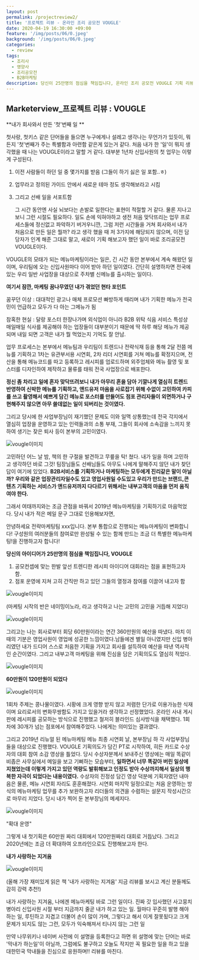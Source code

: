 ```yaml
---
layout: post
permalink: /projectreview2/
title: '프로젝트 리뷰 - 온라인 조리 공모전 VOUGLE'
date: 2020-04-19 16:30:00 +09:00
feature: '/img/posts/06/0.jpeg'
background: '/img/posts/06/0.jpeg'
categories:
  - review
tags:
  - 조리사
  - 영양사
  - 조리공모전
  - B2B마케팅
description: 당신이 25만명의 점심을 책임집니다, 온라인 조리 공모전 VOUGLE 기획 리뷰 
---
```


## Marketerview_프로젝트 리뷰 : VOUGLE

**내가 회사와서 만든 '첫'번째 일 **



첫사랑, 첫키스 같은 단어들을 들으면 누구에게나 설레고 생각나는 무언가가 있듯이, 뭐든지 '첫'번째가 주는 특별함과 아련함 같은게 있는거 같다. 처음 내가 한 '일'이 뭐지 생각했을 때 나는 VOUGLE이라고 말할 거 같다. 대부분 1년차 신입사원의 첫 업무는 이렇게 구성된다. 

1. 이전 사람들이 하던 일 중 몇가지를 받음 (그들이 하기 싫은 일 포함..ㅎ) 

2.  업무라고 정의된 가이드 안에서 새로운 테마 정도 생각해보라고 시킴

3. 그리고 선배 일을 서포트함

   그 시간 동안엔 사실 뇌보다는 손발로 일한다는 표현이 적절할 거 같다. 물론 지나고 보니 그런 시절도 필요하다. 일도 손에 익혀야하고 생전 처음 맞닥뜨리는 업무 프로세스들에 정신없고 파악하기 버거우니깐, 그럼 저런 시간들을 거쳐 회사와서 내가 처음으로 만든 일은 뭘까? 라고 생각 했을 때 저 3가지에 해당되지 않으며, 이전 담당자가 인계 해준 그대로 말고, 새로이 기획 해보고자 했던 일이 바로 조리공모전 VOUGLE이다. 



VOUGLE의 모태가 되는 메뉴마케팅이라는 일은,  긴 시간 동안 본부에서 계속 해왔던 일이며, 우리팀에 오는 신입사원마다 이어 받아 하던 일이였다. 간단히 설명하자면 전국에 있는 우리 일반 사업장을 대상으로 주차별 신메뉴를 출시하는 일이다.

**여기서 잠깐, 마케팅 꿈나무였던 내가 겪었던 현타 포인트**  

꿈꾸던 이상 : 대대적인 광고나 매체 프로모션 빠방하게 때리며 내가 기획한 메뉴가 전국민이 언급하고 모두가 다 아는 그메뉴가 됨 

참혹한 현실 : 달랑 포스터 한장나가며 외식업이 아니라 B2B 위탁 식음 서비스 특성상 매일매일 식사를 제공해야 하는 업장들이 대부분이기 때문에 딱 하루 해당 메뉴가 제공되며 내일 되면 고객은 내가 뭘 먹었는지 기억도 잘 안남.

업무 프로세스는 본부에서 메뉴팀과 우리팀이 트렌드나 전략식재 등을 통해 2달 전쯤 메뉴를 기획하고 1차는 유관부서용 시연회, 2차 리더 시연회를 거쳐 메뉴를 확정지으며, 전산을 통해 메뉴코드를 따고 등록하고 레시피를 업로드하며 외주업체와 메뉴 촬영 및 포스터를 디자인하여 제작하고 물류를 태워 전국 사업장으로 배포한다.

**정신 좀 차리고 일에 혼자 맞닥뜨려보니 내가 아무리 혼을 담아 기깔나게 열심히 트렌드 반영하여 신박한 메뉴를 기획하고, 앤드유저 마음을 사로잡기 위해 수없이 고민하여 카피를 쓰고 촬영해서 예쁘게 담긴 메뉴로 포스터를 만들어도 점포 관리자들이 외면하거나 구현해주지 않으면 아무 쓸데없는 일이 되버리는 것이였다.**

그리고 당시에 한 사업부장님이 재기했던 문제도 이와 일맥 상통했는데 전국 각지에서 열심히 업장을 운영하고 있는 인력들과의 소통 부재, 그들이 회사에 소속감을 느끼지 못하여 생기는 잦은 퇴사 등이 본부의 고민이였다. 

![vougle이미지](/img/posts/06/2.jpeg)

고민하던 어느 날 밤, 책의 한 구절을 발견하고 무릎을 탁! 쳤다. 내가 일을 하며 고민하고 생각하던 바로 그것! 팀장님들도 선배님들도 아무도 나에게 말해주지 않던 내가 찾던 답이 여기에 있었다. **B2B서비스를 기획하거나 마케팅하는 모두에게 진리같은 말이 아닐까? 우리와 같은 업장관리자일수도 있고 영업사원일 수도있고 우리가 만드는 브랜드,콘텐츠 기획하는 서비스가 앤드유저까지 다다르기 위해서는 내부고객의 마음을 먼저 움직여야 한다.**

그래서 여태까지와는 조금 관점을 바꿔서 2019년 메뉴마케팅을 기획하기로 마음먹었다.  당시 내가 적은 메일 문구 그대로 인용해보자면, 

안녕하세요 전략마케팅팀 xxx입니다. 본부 통합으로 진행되는 메뉴마케팅이 변화합니다! 구성원의 여러분들의 참여로만 완성될 수 있는 함께 만드는 조금 더 특별한 메뉴마케팅!을 진행하고자 합니다! 

**당신의 아이디어가 25만명의 점심을 책임집니다, VOUGLE**

1. 공모컨셉에 맞는 한발 앞선 트렌디한 레시피 아이디어 대회라는 점을 표현하고자 함. 
2. 점포 운영에 지쳐 고히 간직만 하고 있던 그들의 열정과 참여를 이끌어 내고자 함

![vougle이미지](/img/posts/06/5.png)

(마케팅 시작의 반은 네이밍이노라, 라고 생각하고 나는 고민의 고민을 거듭해 지었다)

![vougle이미지](/img/posts/06/4.png)

그리고는 나는 회사로부터 회당 60만원이라는 연간 360만원의 예산을 따냈다. 마치 이 때의 기분은 영업사원이 영업에 성공한 느낌이였다.남들에겐 별일 아니였지만 신입 병아리였던 내가 드디어 스스로 처음한 기획을 가지고 회사를 설득하여 예산을 따낸 역사적인 순간이였다. 그리고 내부고객 마케팅을 위해 진심을 담은 기획의도도 열심히 적었다. 

![vougle이미지](/img/posts/06/3.png)





**60만원이 120만원이 되었다**

![vougle이미지](/img/posts/06/6.png)

1회차 주제는 콩나물이였다. 시황에 크게 영향 받지 않고 저렴한 단가로 이용가능한 식재이며 요리로서의 변화무쌍함도 가지고 있을거라 생각하고 선정했었다. 온라인 사내 게시판에 레시피를 공모하는 방식으로 진행했고 철저히 블라인드 심사방식을 채택했다. 1회차에  30개가 넘는 점포에서 참여해주었다. 나에게는 의미있는 결과였다. 

그리고 2019년 리뉴얼 된 메뉴마케팅 메뉴 최종 시연회 날, 본부장님 하 각 사업부장님들을 대상으로 진행했다. VOUGLE 기획의도가 담긴 PT로 시작하여, 히든 카드로 수상자의 대회 참여 소감 영상을 틀었다. 당시 수상자분께서 보내주신 영상에는 매일 똑같이 비좁은 사무실에서 메일을 보고 기뻐하는 모습부터, **일하면서 너무 똑같아 버린 일상에 지쳤었는데 이렇게 가지고 있던 역량도 발휘해보고 인정도 받아 수상까지해서 일상의 행복한 자극이 되었다는 내용이였다.** 수상자의 진정성 담긴 영상 덕분에 기획자였던 내마음은 물론, 메뉴 시연회 자리도 훈훈해졌다. 시연회 마지막 일정으로는 처음 운영하는 방식의 메뉴마케팅 업무를 추가 보완하고자 리더들의 의견을 수렴하는 설문지 작성시간으로 마무리 지었다. 당시 내가 찍어 둔 본부장님의 메세지다. 

![vougle이미지](/img/posts/06/7.jpeg)

"확대 운영" 

그렇게 내 첫기획은 60만원 짜리 대회에서 120만원짜리 대회로 거듭났다. 그리고 2020년에는 조금 더 확대하여 오프라인으로도 진행해보고자 한다. 



**내가 사랑하는 지겨움**

![vougle이미지](/img/posts/06/1.jpeg)

(올해 가장 재미있게 읽은 책 '내가 사랑하는 지겨움' 지금 리뷰를 보시고 계신 분들께도 감히 강력 추천!)

내가 사랑하는 지겨움, 나에겐 메뉴마케팅 바로 그런 일이다. 진짜 갓 입사했던 사고뭉치 병아리 신입사원 시절 부터 지금까지 줄곧 내가 하고 있는 일. 월마다 꾸준히 발행 해야 하는 일, 루틴하고 지겹고 더불어 손이 많이 가며, 그렇다고 해서 이게 잘못됬다고 크게 문제가 되지도 않는 그런, 모두가 익숙해져서 티나지 않는 그런 일

만약 나무위키나 네이버 사전에 이 설명을 등록한다고 하면 위 설명에 맞는 단어는 바로 '막내가 하는일'이 아닐까, 그럼에도 불구하고 오늘도 작지만 꼭 필요한 일을 하고 있을 대한민국 막내들을 진심으로 응원하며!! 리뷰를 마친다. 


